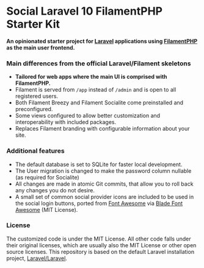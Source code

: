 # Social Laravel 10 FilamentPHP Starter Kit

**An opinionated starter project for [Laravel](https://laravel.com/) applications using [FilamentPHP](https://filamentphp.com/) as the main user frontend.**

### Main differences from the official Laravel/Filament skeletons

- **Tailored for web apps where the main UI is comprised with FilamentPHP.**
- Filament is served from `/app` instead of `/admin` and is open to all registered users.
- Both Filament Breezy and Filament Socialite come preinstalled and preconfigured.
- Some views configured to allow better customization and interoperability with included packages.
- Replaces Filament branding with configurable information about your site.

### Additional features

- The default database is set to SQLite for faster local development. 
- The User migration is changed to make the password column nullable (as required for Socialite)
- All changes are made in atomic Git commits, that allow you to roll back any changes you do not desire.
- A small set of common social provider icons are included to be used in the social login buttons, ported from [Font Awesome](https://fontawesome.com/) via [Blade Font Awesome](https://github.com/owenvoke/blade-fontawesome) (MIT License).


### License

The customized code is under the MIT License. All other code falls under their original licenses, which are usually also the MIT License or other open source licenses. This repository is based on the default Laravel installation project, [Laravel/Laravel](https://github.com/laravel/laravel).

